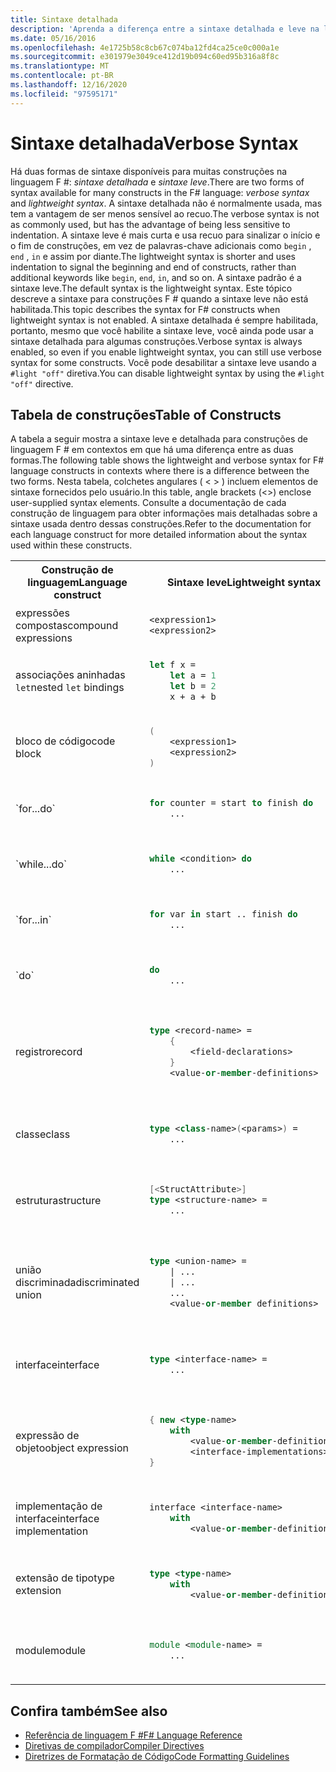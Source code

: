 ```yaml
---
title: Sintaxe detalhada
description: 'Aprenda a diferença entre a sintaxe detalhada e leve na linguagem de programação F #.'
ms.date: 05/16/2016
ms.openlocfilehash: 4e1725b58c8cb67c074ba12fd4ca25ce0c000a1e
ms.sourcegitcommit: e301979e3049ce412d19b094c60ed95b316a8f8c
ms.translationtype: MT
ms.contentlocale: pt-BR
ms.lasthandoff: 12/16/2020
ms.locfileid: "97595171"
---
```

# <a name="verbose-syntax"></a><span data-ttu-id="0341f-103">Sintaxe detalhada</span><span class="sxs-lookup"><span data-stu-id="0341f-103">Verbose Syntax</span></span>

<span data-ttu-id="0341f-104">Há duas formas de sintaxe disponíveis para muitas construções na linguagem F #: *sintaxe detalhada* e *sintaxe leve*.</span><span class="sxs-lookup"><span data-stu-id="0341f-104">There are two forms of syntax available for many constructs in the F# language: *verbose syntax* and *lightweight syntax*.</span></span> <span data-ttu-id="0341f-105">A sintaxe detalhada não é normalmente usada, mas tem a vantagem de ser menos sensível ao recuo.</span><span class="sxs-lookup"><span data-stu-id="0341f-105">The verbose syntax is not as commonly used, but has the advantage of being less sensitive to indentation.</span></span> <span data-ttu-id="0341f-106">A sintaxe leve é mais curta e usa recuo para sinalizar o início e o fim de construções, em vez de palavras-chave adicionais como `begin` , `end` , `in` e assim por diante.</span><span class="sxs-lookup"><span data-stu-id="0341f-106">The lightweight syntax is shorter and uses indentation to signal the beginning and end of constructs, rather than additional keywords like `begin`, `end`, `in`, and so on.</span></span> <span data-ttu-id="0341f-107">A sintaxe padrão é a sintaxe leve.</span><span class="sxs-lookup"><span data-stu-id="0341f-107">The default syntax is the lightweight syntax.</span></span> <span data-ttu-id="0341f-108">Este tópico descreve a sintaxe para construções F # quando a sintaxe leve não está habilitada.</span><span class="sxs-lookup"><span data-stu-id="0341f-108">This topic describes the syntax for F# constructs when lightweight syntax is not enabled.</span></span> <span data-ttu-id="0341f-109">A sintaxe detalhada é sempre habilitada, portanto, mesmo que você habilite a sintaxe leve, você ainda pode usar a sintaxe detalhada para algumas construções.</span><span class="sxs-lookup"><span data-stu-id="0341f-109">Verbose syntax is always enabled, so even if you enable lightweight syntax, you can still use verbose syntax for some constructs.</span></span> <span data-ttu-id="0341f-110">Você pode desabilitar a sintaxe leve usando a `#light "off"` diretiva.</span><span class="sxs-lookup"><span data-stu-id="0341f-110">You can disable lightweight syntax by using the `#light "off"` directive.</span></span>

## <a name="table-of-constructs"></a><span data-ttu-id="0341f-111">Tabela de construções</span><span class="sxs-lookup"><span data-stu-id="0341f-111">Table of Constructs</span></span>

<span data-ttu-id="0341f-112">A tabela a seguir mostra a sintaxe leve e detalhada para construções de linguagem F # em contextos em que há uma diferença entre as duas formas.</span><span class="sxs-lookup"><span data-stu-id="0341f-112">The following table shows the lightweight and verbose syntax for F# language constructs in contexts where there is a difference between the two forms.</span></span> <span data-ttu-id="0341f-113">Nesta tabela, colchetes angulares ( &lt; &gt; ) incluem elementos de sintaxe fornecidos pelo usuário.</span><span class="sxs-lookup"><span data-stu-id="0341f-113">In this table, angle brackets (&lt;&gt;) enclose user-supplied syntax elements.</span></span> <span data-ttu-id="0341f-114">Consulte a documentação de cada construção de linguagem para obter informações mais detalhadas sobre a sintaxe usada dentro dessas construções.</span><span class="sxs-lookup"><span data-stu-id="0341f-114">Refer to the documentation for each language construct for more detailed information about the syntax used within these constructs.</span></span>

<table>
<tr>
<th><span data-ttu-id="0341f-115">Construção de linguagem</span><span class="sxs-lookup"><span data-stu-id="0341f-115">Language construct</span></span></th>
<th><span data-ttu-id="0341f-116">Sintaxe leve</span><span class="sxs-lookup"><span data-stu-id="0341f-116">Lightweight syntax</span></span></th>
<th><span data-ttu-id="0341f-117">Sintaxe detalhada</span><span class="sxs-lookup"><span data-stu-id="0341f-117">Verbose syntax</span></span></th>
</tr>
<tr>
<td>
<span data-ttu-id="0341f-118">expressões compostas</span><span class="sxs-lookup"><span data-stu-id="0341f-118">compound expressions</span></span>
</td>
<td>

```fsharp
<expression1>
<expression2>
```

</td><td>

```fsharp
<expression1>; <expression2>
```

</td>
</tr>
<tr><td>

<span data-ttu-id="0341f-119">associações aninhadas `let`</span><span class="sxs-lookup"><span data-stu-id="0341f-119">nested `let` bindings</span></span>

</td><td>

```fsharp
let f x =
    let a = 1
    let b = 2
    x + a + b
```

</td><td>

```fsharp
let f x =
    let a = 1 in
    let b = 2 in
    x + a + b
```

</td>
</tr>
<tr><td>
<span data-ttu-id="0341f-120">bloco de código</span><span class="sxs-lookup"><span data-stu-id="0341f-120">code block</span></span>
</td><td>

```fsharp
(
    <expression1>
    <expression2>
)
```

</td><td>

```fsharp
begin
    <expression1>;
    <expression2>;
end
```

</td>
</tr>
<tr><td>
`for...do`
</td><td>

```fsharp
for counter = start to finish do
    ...
```

</td><td>

```fsharp
for counter = start to finish do
    ...
done
```

</td>
</tr>
<tr><td>
`while...do`
</td><td>

```fsharp
while <condition> do
    ...
```

</td><td>

```fsharp
while <condition> do
    ...
done
```

</td>
</tr>
<tr><td>
`for...in`
</td><td>

```fsharp
for var in start .. finish do
    ...
```

</td><td>

```fsharp
for var in start .. finish do
    ...
done
```

</td>
</tr>
<tr><td>
`do`
</td><td>

```fsharp
do
    ...
```

</td><td>

```fsharp
do
    ...
in
```

</td>
</tr>
<tr><td><span data-ttu-id="0341f-121">registro</span><span class="sxs-lookup"><span data-stu-id="0341f-121">record</span></span>
</td><td>

```fsharp
type <record-name> =
    {
        <field-declarations>
    }
    <value-or-member-definitions>
```

</td><td>

```fsharp
type <record-name> =
    {
        <field-declarations>
    }
    with
        <value-or-member-definitions>
    end
```

</td>
</tr>
<tr><td><span data-ttu-id="0341f-122">classe</span><span class="sxs-lookup"><span data-stu-id="0341f-122">class</span></span>
</td><td>

```fsharp
type <class-name>(<params>) =
    ...
```

</td><td>

```fsharp
type <class-name>(<params>) =
    class
        ...
    end
```

</td>
</tr>
<tr><td><span data-ttu-id="0341f-123">estrutura</span><span class="sxs-lookup"><span data-stu-id="0341f-123">structure</span></span></td><td>

```fsharp
[<StructAttribute>]
type <structure-name> =
    ...
```

</td><td>

```fsharp
type <structure-name> =
    struct
        ...
    end
```

</td>
</tr>
<tr><td><span data-ttu-id="0341f-124">união discriminada</span><span class="sxs-lookup"><span data-stu-id="0341f-124">discriminated union</span></span></td><td>

```fsharp
type <union-name> =
    | ...
    | ...
    ...
    <value-or-member definitions>
```

</td><td>

```fsharp
type <union-name> =
    | ...
    | ...
    ...
    with
        <value-or-member-definitions>
    end
```

</td>
</tr>
<tr><td><span data-ttu-id="0341f-125">interface</span><span class="sxs-lookup"><span data-stu-id="0341f-125">interface</span></span></td><td>

```fsharp
type <interface-name> =
    ...
```

</td><td>

```fsharp
type <interface-name> =
    interface
        ...
    end
```

</td>
</tr>
<tr><td><span data-ttu-id="0341f-126">expressão de objeto</span><span class="sxs-lookup"><span data-stu-id="0341f-126">object expression</span></span></td><td>

```fsharp
{ new <type-name>
    with
        <value-or-member-definitions>
        <interface-implementations>
}
```

</td><td>

```fsharp
{ new <type-name>
    with
        <value-or-member-definitions>
    end
    <interface-implementations>
}
```

</td>
</tr>
<tr><td><span data-ttu-id="0341f-127">implementação de interface</span><span class="sxs-lookup"><span data-stu-id="0341f-127">interface implementation</span></span></td><td>

```fsharp
interface <interface-name>
    with
        <value-or-member-definitions>
```

</td><td>

```fsharp
interface <interface-name>
    with
        <value-or-member-definitions>
    end
```

</td>
</tr>
<tr><td><span data-ttu-id="0341f-128">extensão de tipo</span><span class="sxs-lookup"><span data-stu-id="0341f-128">type extension</span></span></td><td>

```fsharp
type <type-name>
    with
        <value-or-member-definitions>
```

</td><td>

```fsharp
type <type-name>
    with
        <value-or-member-definitions>
    end
```

</td>
</tr>
<tr><td><span data-ttu-id="0341f-129">module</span><span class="sxs-lookup"><span data-stu-id="0341f-129">module</span></span></td><td>

```fsharp
module <module-name> =
    ...
```

</td><td>

```fsharp
module <module-name> =
    begin
        ...
    end
```

</td>
</tr>
</table>

## <a name="see-also"></a><span data-ttu-id="0341f-130">Confira também</span><span class="sxs-lookup"><span data-stu-id="0341f-130">See also</span></span>

- [<span data-ttu-id="0341f-131">Referência de linguagem F #</span><span class="sxs-lookup"><span data-stu-id="0341f-131">F# Language Reference</span></span>](index.md)
- [<span data-ttu-id="0341f-132">Diretivas de compilador</span><span class="sxs-lookup"><span data-stu-id="0341f-132">Compiler Directives</span></span>](compiler-directives.md)
- [<span data-ttu-id="0341f-133">Diretrizes de Formatação de Código</span><span class="sxs-lookup"><span data-stu-id="0341f-133">Code Formatting Guidelines</span></span>](../style-guide/formatting.md)
